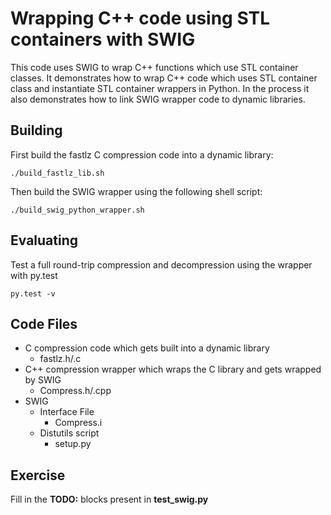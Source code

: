 # Wrapping C++ code using STL containers with SWIG
This code uses SWIG to wrap C++ functions which use STL container classes.  It demonstrates how to wrap
C++ code which uses STL container class and instantiate STL container wrappers in Python.  In the process 
it also demonstrates how to link SWIG wrapper code to dynamic libraries.

## Building
First build the fastlz C compression code into a dynamic library:

    ./build_fastlz_lib.sh
    
Then build the SWIG wrapper using the following shell script:

    ./build_swig_python_wrapper.sh

## Evaluating
Test a full round-trip compression and decompression using the wrapper with py.test

    py.test -v

## Code Files
* C compression code which gets built into a dynamic library
    * fastlz.h/.c
* C++ compression wrapper which wraps the C library and gets wrapped by SWIG
    * Compress.h/.cpp
* SWIG
    * Interface File
        * Compress.i
    * Distutils script
        * setup.py

## Exercise
Fill in the **TODO:** blocks present in **test_swig.py**
